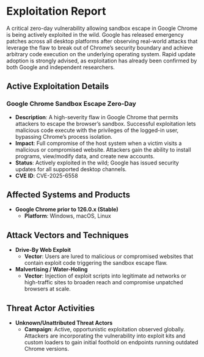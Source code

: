 # Exploitation Report

A critical zero-day vulnerability allowing sandbox escape in Google Chrome is being actively exploited in the wild. Google has released emergency patches across all desktop platforms after observing real-world attacks that leverage the flaw to break out of Chrome’s security boundary and achieve arbitrary code execution on the underlying operating system. Rapid update adoption is strongly advised, as exploitation has already been confirmed by both Google and independent researchers.

## Active Exploitation Details

### Google Chrome Sandbox Escape Zero-Day
- **Description**: A high-severity flaw in Google Chrome that permits attackers to escape the browser’s sandbox. Successful exploitation lets malicious code execute with the privileges of the logged-in user, bypassing Chrome’s process isolation.
- **Impact**: Full compromise of the host system when a victim visits a malicious or compromised website. Attackers gain the ability to install programs, view/modify data, and create new accounts.
- **Status**: Actively exploited in the wild; Google has issued security updates for all supported desktop channels.
- **CVE ID**: CVE-2025-6558

## Affected Systems and Products
- **Google Chrome prior to 126.0.x (Stable)**  
  - **Platform**: Windows, macOS, Linux

## Attack Vectors and Techniques
- **Drive-By Web Exploit**  
  - **Vector**: Users are lured to malicious or compromised websites that contain exploit code triggering the sandbox escape flaw.
- **Malvertising / Water-Holing**  
  - **Vector**: Injection of exploit scripts into legitimate ad networks or high-traffic sites to broaden reach and compromise unpatched browsers at scale.

## Threat Actor Activities
- **Unknown/Unattributed Threat Actors**  
  - **Campaign**: Active, opportunistic exploitation observed globally. Attackers are incorporating the vulnerability into exploit kits and custom loaders to gain initial foothold on endpoints running outdated Chrome versions.